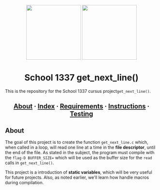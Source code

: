 <div id="header" align="center">
  <img src="https://s4.gifyu.com/images/back_slash_green.gif" height="180"/>
  <img src="https://s4.gifyu.com/images/n_gif.gif" width="180"/>
</div>
 

<h1 align="center">School 1337 get_next_line()</h1>

This is the repository for the School 1337 cursus project`get_next_line()`.

<h2 align="center">
	<a href="#about">About</a>
	<span> · </span>
	<a href="#index">Index</a>
	<span> · </span>
	<a href="#requirements">Requirements</a>
	<span> · </span>
	<a href="#instructions">Instructions</a>
	<span> · </span>
	<a href="#testing">Testing</a>
</h2>

## About
The goal of this project is to create the function `get_next_line.c` which, when called in a loop, will read one line at a time in the __file descriptor__, until the end of the file. As stated in the subject, the program must compile with the `flag-D BUFFER_SIZE=` which will be used as the buffer size for the `read` calls in `get_next_line()`.

This project is a introduction of __static variables__, which will be very useful for future projects. Also, as noted earlier, we'll learn how handle macros during compilation.
